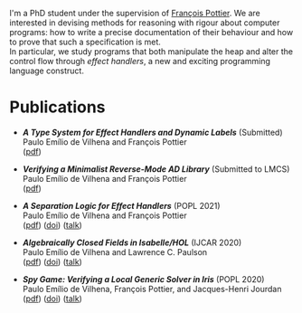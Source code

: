 I'm a PhD student under the supervision of [François Pottier](http://gallium.inria.fr/~fpottier/).
We are interested in devising methods for reasoning with rigour about computer programs:
how to write a precise documentation of their behaviour and how to prove that such a specification is met.  
In particular, we study programs that both manipulate the heap and alter the control flow through
*effect handlers*, a new and exciting programming language construct.


# Publications

* ***A Type System for Effect Handlers and Dynamic Labels*** (Submitted)  
  Paulo Emílio de Vilhena and François Pottier  
  ([pdf](https://devilhena-paulo.github.io/files/tes.pdf))

* ***Verifying a Minimalist Reverse-Mode AD Library*** (Submitted to LMCS)  
  Paulo Emílio de Vilhena and François Pottier  
  ([pdf](https://devilhena-paulo.github.io/files/verifying-rmad.pdf))

* ***A Separation Logic for Effect Handlers*** (POPL 2021)  
  Paulo Emílio de Vilhena and François Pottier  
  ([pdf](https://devilhena-paulo.github.io/files/separation-logic-effect-handlers.pdf))
  ([doi](https://doi.org/10.1145/3434314))
  ([talk](https://www.youtube.com/watch?v=Zqyu0LPbBb8&t=1222s))

* ***Algebraically Closed Fields in Isabelle/HOL*** (IJCAR 2020)  
  Paulo Emílio de Vilhena and Lawrence C. Paulson  
  ([pdf](https://devilhena-paulo.github.io/files/algebraic-closure.pdf))
  ([doi](https://doi.org/10.1007/978-3-030-51054-1_12))
  ([talk](https://www.youtube.com/watch?v=jXmfoIDXtKk))

* ***Spy Game: Verifying a Local Generic Solver in Iris*** (POPL 2020)  
  Paulo Emílio de Vilhena, François Pottier, and Jacques-Henri Jourdan  
  ([pdf](https://devilhena-paulo.github.io/files/spy-game.pdf))
  ([doi](https://doi.org/10.1145/3371101))
  ([talk](https://www.youtube.com/watch?v=_6w18S3Opd4&t=555s))
